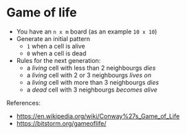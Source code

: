 # Game of life

- You have an `n x m` board (as an example `10 x 10`)
- Generate an initial pattern
  - `1` when a cell is alive
  - `0` when a cell is dead
- Rules for the next generation:
  - a _living_ cell with less than 2 neighbourgs _dies_
  - a _living_ cell with 2 or 3 neighbourgs _lives on_
  - a _living_ cell with more than 3 neighbourgs _dies_
  - a _dead_ cell with 3 neighbourgs _becomes alive_

References:

- <https://en.wikipedia.org/wiki/Conway%27s_Game_of_Life>
- <https://bitstorm.org/gameoflife/>
